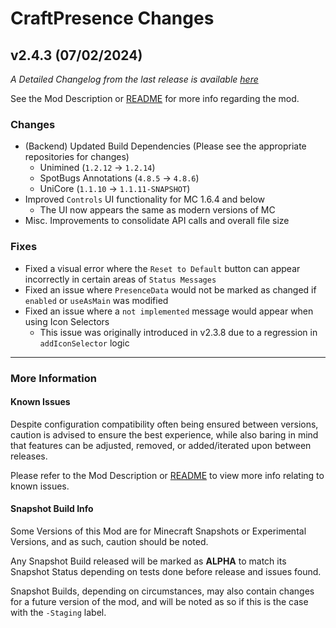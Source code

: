 # CraftPresence Changes

## v2.4.3 (07/02/2024)

_A Detailed Changelog from the last release is
available [here](https://gitlab.com/CDAGaming/CraftPresence/-/compare/release%2Fv2.4.2...release%2Fv2.4.3)_

See the Mod Description or [README](https://gitlab.com/CDAGaming/CraftPresence) for more info regarding the mod.

### Changes

* (Backend) Updated Build Dependencies (Please see the appropriate repositories for changes)
    * Unimined (`1.2.12` -> `1.2.14`)
    * SpotBugs Annotations (`4.8.5` -> `4.8.6`)
    * UniCore (`1.1.10` -> `1.1.11-SNAPSHOT`)
* Improved `Controls` UI functionality for MC 1.6.4 and below
    * The UI now appears the same as modern versions of MC
* Misc. Improvements to consolidate API calls and overall file size

### Fixes

* Fixed a visual error where the `Reset to Default` button can appear incorrectly in certain areas of `Status Messages`
* Fixed an issue where `PresenceData` would not be marked as changed if `enabled` or `useAsMain` was modified
* Fixed an issue where a `not implemented` message would appear when using Icon Selectors
    * This issue was originally introduced in v2.3.8 due to a regression in `addIconSelector` logic

___

### More Information

#### Known Issues

Despite configuration compatibility often being ensured between versions,
caution is advised to ensure the best experience, while also baring in mind that features can be adjusted, removed, or
added/iterated upon between releases.

Please refer to the Mod Description or [README](https://gitlab.com/CDAGaming/CraftPresence) to view more info relating
to known issues.

#### Snapshot Build Info

Some Versions of this Mod are for Minecraft Snapshots or Experimental Versions, and as such, caution should be noted.

Any Snapshot Build released will be marked as **ALPHA** to match its Snapshot Status depending on tests done before
release
and issues found.

Snapshot Builds, depending on circumstances, may also contain changes for a future version of the mod, and will be noted
as so if this is the case with the `-Staging` label.
